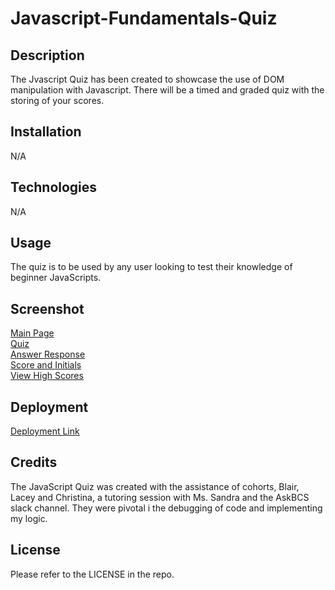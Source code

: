 # Javascript-Fundamentals-Quiz

## Description

The Jvascript Quiz has been created to showcase the use of DOM manipulation with Javascript. There will be a timed and graded quiz with the storing of your scores. 

## Installation

N/A

## Technologies 

N/A

## Usage

The quiz is to be used by any user looking to test their knowledge of beginner JavaScripts. 

## Screenshot
       
<a href="https://user-images.githubusercontent.com/98428608/214601105-21c5027d-47fb-47a6-ae87-c8c5be24d851.png">Main Page</a>
<br>
<a href="https://user-images.githubusercontent.com/98428608/214601221-d5ecad52-20e9-4361-a3b5-e69a29155639.png">Quiz</a>
<br>
<a href="https://user-images.githubusercontent.com/98428608/214601302-ec03d8b0-c563-42d4-9b92-30cf9fa9ea49.png">Answer Response</a>
<br>
<a href="https://user-images.githubusercontent.com/98428608/214601577-32937403-fc61-49b6-84c3-168d85231167.png">Score and Initials</a>
<br>
<a href="https://user-images.githubusercontent.com/98428608/214601737-4563ecca-d698-4c1e-ba77-66d9011d0233.png">View High Scores</a>

## Deployment

<a href="https://bjthompson12.github.io/Javascript-Fundamentals-Quiz/">Deployment Link</a>

## Credits

The JavaScript Quiz was created with the assistance of cohorts, Blair, Lacey and Christina, a tutoring session with Ms. Sandra and the AskBCS slack channel. They were pivotal i the debugging of code and implementing my logic. 

## License

Please refer to the LICENSE in the repo.
